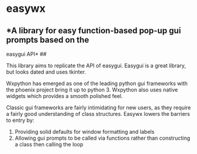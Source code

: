 # easywx #

## *A library for easy function-based pop-up gui prompts based on the
easygui API* ##

This library aims to replicate the API of easygui. Easygui is a great library,
but looks dated and uses tkinter.

Wxpython has emerged as one of the leading python gui frameworks with the
phoenix project bring it up to python 3. Wxpython also uses native widgets
which provides a smooth polished feel.

Classic gui frameworks are fairly intimidating for new users, as they require
a fairly good understanding of class structures. Easywx lowers the barriers to
entry by:

1. Providing solid defaults for window formatting and labels
2. Allowing gui prompts to be called via functions rather than constructing a
   class then calling the loop
